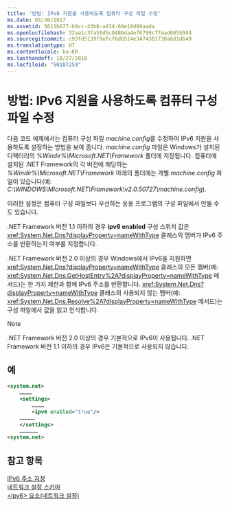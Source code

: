 ```yaml
---
title: '방법: IPv6 지원을 사용하도록 컴퓨터 구성 파일 수정'
ms.date: 03/30/2017
ms.assetid: 5611b677-b9cc-43b8-a434-60e18d89aada
ms.openlocfilehash: 32aa1c3fa50d5c0486da4ef6799c77ead605b504
ms.sourcegitcommit: c93fd5139f9efcf6db514e3474301738a6d1d649
ms.translationtype: HT
ms.contentlocale: ko-KR
ms.lasthandoff: 10/27/2018
ms.locfileid: "50187259"
---
```

# <a name="how-to-modify-the-computer-configuration-file-to-enable-ipv6-support"></a>방법: IPv6 지원을 사용하도록 컴퓨터 구성 파일 수정
다음 코드 예제에서는 컴퓨터 구성 파일 *machine.config*를 수정하여 IPv6 지원을 사용하도록 설정하는 방법을 보여 줍니다. *machine.config* 파일은 Windows가 설치된 디렉터리의 *%Windir%\Microsoft.NET\Framework* 폴더에 저장됩니다. 컴퓨터에 설치된 .NET Framework의 각 버전에 해당하는 *%Windir%\Microsoft.NET\Framework* 아래의 폴더에는 개별 *machine.config* 파일이 있습니다(예: *C:\WINDOWS\Microsoft.NET\Framework\v2.0.50727\machine.config*).  
  
 이러한 설정은 컴퓨터 구성 파일보다 우선하는 응용 프로그램의 구성 파일에서 만들 수도 있습니다.  
  
 .NET Framework 버전 1.1 이하의 경우 **ipv6 enabled** 구성 스위치 값은 <xref:System.Net.Dns?displayProperty=nameWithType> 클래스의 멤버가 IPv6 주소를 반환하는지 여부를 지정합니다.  
  
 .NET Framework 버전 2.0 이상의 경우 Windows에서 IPv6을 지원하면 <xref:System.Net.Dns?displayProperty=nameWithType> 클래스의 모든 멤버(예: <xref:System.Net.Dns.GetHostEntry%2A?displayProperty=nameWithType> 메서드)는 한 가지 제한과 함께 IPv6 주소를 반환합니다. <xref:System.Net.Dns?displayProperty=nameWithType> 클래스의 사용되지 않는 멤버(예: <xref:System.Net.Dns.Resolve%2A?displayProperty=nameWithType> 메서드)는 구성 파일에서 값을 읽고 인식합니다.  
  
> [!NOTE]
>  .NET Framework 버전 2.0 이상의 경우 기본적으로 IPv6이 사용됩니다. .NET Framework 버전 1.1 이하의 경우 IPv6은 기본적으로 사용되지 않습니다.  
  
## <a name="example"></a>예  
  
```xml  
<system.net>  
    …………  
    <settings>  
        …………  
        <ipv6 enabled="true"/>   
    ……………  
    </settings>  
    ………………  
<system.net>  
```  
  
## <a name="see-also"></a>참고 항목  
 [IPv6 주소 지정](../../../docs/framework/network-programming/ipv6-addressing.md)  
 [네트워크 설정 스키마](../../../docs/framework/configure-apps/file-schema/network/index.md)  
 [\<ipv6> 요소(네트워크 설정)](../../../docs/framework/configure-apps/file-schema/network/ipv6-element-network-settings.md)
